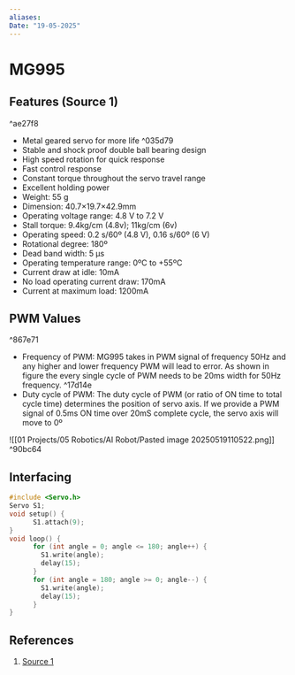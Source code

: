 ```yaml
---
aliases: 
Date: "19-05-2025"
---
```

# MG995
## Features (Source 1)

^ae27f8

- Metal geared servo for more life ^035d79
- Stable and shock proof double ball bearing design
- High speed rotation for quick response
- Fast control response
- Constant torque throughout the servo travel range
- Excellent holding power
- Weight: 55 g
- Dimension: 40.7×19.7×42.9mm
- Operating voltage range: 4.8 V to 7.2 V
- Stall torque: 9.4kg/cm (4.8v); 11kg/cm (6v)
- Operating speed: 0.2 s/60º (4.8 V), 0.16 s/60º (6 V)
- Rotational degree: 180º
- Dead band width: 5 μs
- Operating temperature range: 0ºC to +55ºC
- Current draw at idle: 10mA
- No load operating current draw: 170mA
- Current at maximum load: 1200mA

## PWM Values

^867e71

- Frequency of PWM: MG995 takes in PWM signal of frequency 50Hz and any higher and lower frequency PWM will lead to error. As shown in figure the every single cycle of PWM needs to be 20ms width for 50Hz frequency. ^17d14e
- Duty cycle of PWM: The duty cycle of PWM (or ratio of ON time to total cycle time) determines the position of servo axis. If we provide a PWM signal of 0.5ms ON time over 20mS complete cycle, the servo axis will move to 0º


![[01 Projects/05 Robotics/AI Robot/Pasted image 20250519110522.png]] ^90bc64

## Interfacing
```cpp
#include <Servo.h>
Servo S1; 
void setup() {
	  S1.attach(9);  
}
void loop() {
	  for (int angle = 0; angle <= 180; angle++) {
	    S1.write(angle);    
	    delay(15);         
	  }
	  for (int angle = 180; angle >= 0; angle--) {
	    S1.write(angle);
	    delay(15);
	  }
}
```

## References
1. [Source 1](https://components101.com/motors/mg995-servo-motor) 
